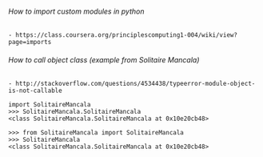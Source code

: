 ###### How to import custom modules in python
    - https://class.coursera.org/principlescomputing1-004/wiki/view?page=imports

###### How to call object class (example from Solitaire Mancala)
    - http://stackoverflow.com/questions/4534438/typeerror-module-object-is-not-callable

```
import SolitaireMancala
>>> SolitaireMancala.SolitaireMancala
<class SolitaireMancala.SolitaireMancala at 0x10e20cb48>

>>> from SolitaireMancala import SolitaireMancala
>>> SolitaireMancala
<class SolitaireMancala.SolitaireMancala at 0x10e20cb48>
```
